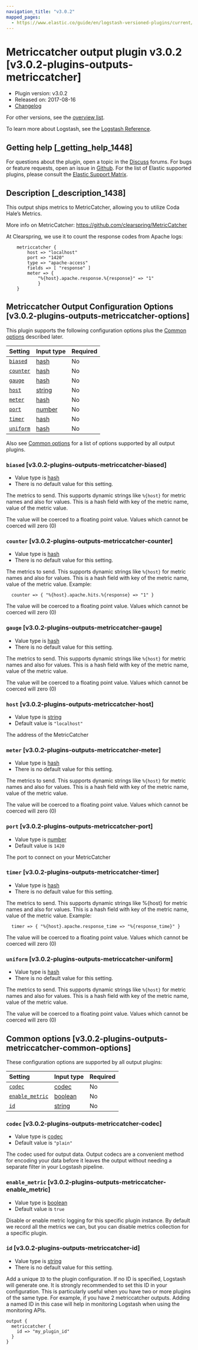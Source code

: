 ```yaml
---
navigation_title: "v3.0.2"
mapped_pages:
  - https://www.elastic.co/guide/en/logstash-versioned-plugins/current/v3.0.2-plugins-outputs-metriccatcher.html
---
```


# Metriccatcher output plugin v3.0.2 [v3.0.2-plugins-outputs-metriccatcher]

* Plugin version: v3.0.2
* Released on: 2017-08-16
* [Changelog](https://github.com/logstash-plugins/logstash-output-metriccatcher/blob/v3.0.2/CHANGELOG.md)

For other versions, see the [overview list](output-metriccatcher-index.md).

To learn more about Logstash, see the [Logstash Reference](https://www.elastic.co/guide/en/logstash/current/index.html).

## Getting help [_getting_help_1448]

For questions about the plugin, open a topic in the [Discuss](http://discuss.elastic.co) forums. For bugs or feature requests, open an issue in [Github](https://github.com/logstash-plugins/logstash-output-metriccatcher). For the list of Elastic supported plugins, please consult the [Elastic Support Matrix](https://www.elastic.co/support/matrix#matrix_logstash_plugins).

## Description [_description_1438]

This output ships metrics to MetricCatcher, allowing you to utilize Coda Hale’s Metrics.

More info on MetricCatcher: <https://github.com/clearspring/MetricCatcher>

At Clearspring, we use it to count the response codes from Apache logs:

```
    metriccatcher {
        host => "localhost"
        port => "1420"
        type => "apache-access"
        fields => [ "response" ]
        meter => {
            "%{host}.apache.response.%{response}" => "1"
            }
    }
```

## Metriccatcher Output Configuration Options [v3.0.2-plugins-outputs-metriccatcher-options]

This plugin supports the following configuration options plus the [Common options](v3-0-2-plugins-outputs-metriccatcher.md#v3.0.2-plugins-outputs-metriccatcher-common-options) described later.

| Setting | Input type | Required |
| :- | :- | :- |
| [`biased`](v3-0-2-plugins-outputs-metriccatcher.md#v3.0.2-plugins-outputs-metriccatcher-biased) | [hash](/lsr/value-types.md#hash) | No |
| [`counter`](v3-0-2-plugins-outputs-metriccatcher.md#v3.0.2-plugins-outputs-metriccatcher-counter) | [hash](/lsr/value-types.md#hash) | No |
| [`gauge`](v3-0-2-plugins-outputs-metriccatcher.md#v3.0.2-plugins-outputs-metriccatcher-gauge) | [hash](/lsr/value-types.md#hash) | No |
| [`host`](v3-0-2-plugins-outputs-metriccatcher.md#v3.0.2-plugins-outputs-metriccatcher-host) | [string](/lsr/value-types.md#string) | No |
| [`meter`](v3-0-2-plugins-outputs-metriccatcher.md#v3.0.2-plugins-outputs-metriccatcher-meter) | [hash](/lsr/value-types.md#hash) | No |
| [`port`](v3-0-2-plugins-outputs-metriccatcher.md#v3.0.2-plugins-outputs-metriccatcher-port) | [number](/lsr/value-types.md#number) | No |
| [`timer`](v3-0-2-plugins-outputs-metriccatcher.md#v3.0.2-plugins-outputs-metriccatcher-timer) | [hash](/lsr/value-types.md#hash) | No |
| [`uniform`](v3-0-2-plugins-outputs-metriccatcher.md#v3.0.2-plugins-outputs-metriccatcher-uniform) | [hash](/lsr/value-types.md#hash) | No |

Also see [Common options](v3-0-2-plugins-outputs-metriccatcher.md#v3.0.2-plugins-outputs-metriccatcher-common-options) for a list of options supported by all output plugins.

### `biased` [v3.0.2-plugins-outputs-metriccatcher-biased]

* Value type is [hash](/lsr/value-types.md#hash)
* There is no default value for this setting.

The metrics to send. This supports dynamic strings like `%{host}` for metric names and also for values. This is a hash field with key of the metric name, value of the metric value.

The value will be coerced to a floating point value. Values which cannot be coerced will zero (0)

### `counter` [v3.0.2-plugins-outputs-metriccatcher-counter]

* Value type is [hash](/lsr/value-types.md#hash)
* There is no default value for this setting.

The metrics to send. This supports dynamic strings like `%{host}` for metric names and also for values. This is a hash field with key of the metric name, value of the metric value. Example:

```
  counter => { "%{host}.apache.hits.%{response} => "1" }
```

The value will be coerced to a floating point value. Values which cannot be coerced will zero (0)

### `gauge` [v3.0.2-plugins-outputs-metriccatcher-gauge]

* Value type is [hash](/lsr/value-types.md#hash)
* There is no default value for this setting.

The metrics to send. This supports dynamic strings like `%{host}` for metric names and also for values. This is a hash field with key of the metric name, value of the metric value.

The value will be coerced to a floating point value. Values which cannot be coerced will zero (0)

### `host` [v3.0.2-plugins-outputs-metriccatcher-host]

* Value type is [string](/lsr/value-types.md#string)
* Default value is `"localhost"`

The address of the MetricCatcher

### `meter` [v3.0.2-plugins-outputs-metriccatcher-meter]

* Value type is [hash](/lsr/value-types.md#hash)
* There is no default value for this setting.

The metrics to send. This supports dynamic strings like `%{host}` for metric names and also for values. This is a hash field with key of the metric name, value of the metric value.

The value will be coerced to a floating point value. Values which cannot be coerced will zero (0)

### `port` [v3.0.2-plugins-outputs-metriccatcher-port]

* Value type is [number](/lsr/value-types.md#number)
* Default value is `1420`

The port to connect on your MetricCatcher

### `timer` [v3.0.2-plugins-outputs-metriccatcher-timer]

* Value type is [hash](/lsr/value-types.md#hash)
* There is no default value for this setting.

The metrics to send. This supports dynamic strings like %{host} for metric names and also for values. This is a hash field with key of the metric name, value of the metric value. Example:

```
  timer => { "%{host}.apache.response_time => "%{response_time}" }
```

The value will be coerced to a floating point value. Values which cannot be coerced will zero (0)

### `uniform` [v3.0.2-plugins-outputs-metriccatcher-uniform]

* Value type is [hash](/lsr/value-types.md#hash)
* There is no default value for this setting.

The metrics to send. This supports dynamic strings like `%{host}` for metric names and also for values. This is a hash field with key of the metric name, value of the metric value.

The value will be coerced to a floating point value. Values which cannot be coerced will zero (0)

## Common options [v3.0.2-plugins-outputs-metriccatcher-common-options]

These configuration options are supported by all output plugins:

| Setting | Input type | Required |
| :- | :- | :- |
| [`codec`](v3-0-2-plugins-outputs-metriccatcher.md#v3.0.2-plugins-outputs-metriccatcher-codec) | [codec](/lsr/value-types.md#codec) | No |
| [`enable_metric`](v3-0-2-plugins-outputs-metriccatcher.md#v3.0.2-plugins-outputs-metriccatcher-enable_metric) | [boolean](/lsr/value-types.md#boolean) | No |
| [`id`](v3-0-2-plugins-outputs-metriccatcher.md#v3.0.2-plugins-outputs-metriccatcher-id) | [string](/lsr/value-types.md#string) | No |

### `codec` [v3.0.2-plugins-outputs-metriccatcher-codec]

* Value type is [codec](/lsr/value-types.md#codec)
* Default value is `"plain"`

The codec used for output data. Output codecs are a convenient method for encoding your data before it leaves the output without needing a separate filter in your Logstash pipeline.

### `enable_metric` [v3.0.2-plugins-outputs-metriccatcher-enable_metric]

* Value type is [boolean](/lsr/value-types.md#boolean)
* Default value is `true`

Disable or enable metric logging for this specific plugin instance. By default we record all the metrics we can, but you can disable metrics collection for a specific plugin.

### `id` [v3.0.2-plugins-outputs-metriccatcher-id]

* Value type is [string](/lsr/value-types.md#string)
* There is no default value for this setting.

Add a unique `ID` to the plugin configuration. If no ID is specified, Logstash will generate one. It is strongly recommended to set this ID in your configuration. This is particularly useful when you have two or more plugins of the same type. For example, if you have 2 metriccatcher outputs. Adding a named ID in this case will help in monitoring Logstash when using the monitoring APIs.

```
output {
  metriccatcher {
    id => "my_plugin_id"
  }
}
```
